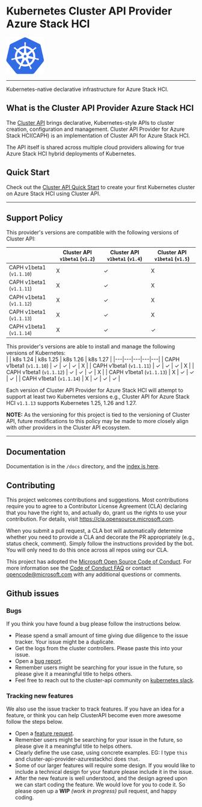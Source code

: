 # Kubernetes Cluster API Provider Azure Stack HCI

<img src="https://github.com/kubernetes/kubernetes/raw/master/logo/logo.png"  width="100">

------

Kubernetes-native declarative infrastructure for Azure Stack HCI.

## What is the Cluster API Provider Azure Stack HCI

The [Cluster API][cluster_api] brings declarative, Kubernetes-style APIs to cluster creation, configuration and management.  Cluster API Provider for Azure Stack HCI(CAPH) is an implementation of Cluster API for Azure Stack HCI.

The API itself is shared across multiple cloud providers allowing for true Azure Stack HCI
hybrid deployments of Kubernetes.

## Quick Start

Check out the [Cluster API Quick Start][quickstart] to create your first Kubernetes cluster on Azure Stack HCI using Cluster API.

---

## Support Policy

This provider's versions are compatible with the following versions of Cluster API:

|  | Cluster API `v1beta1` (`v1.2`) | Cluster API `v1beta1` (`v1.4`) |  Cluster API `v1beta1` (`v1.5`) |
|---|---|---|---|
| CAPH v1beta1 (`v1.1.10`) | X  | ✓ | X |
| CAPH v1beta1 (`v1.1.11`) | X  | ✓ | X |
| CAPH v1beta1 (`v1.1.12`) | X  | ✓ | X |
| CAPH v1beta1 (`v1.1.13`) | X  | ✓ | X |
| CAPH v1beta1 (`v1.1.14`) | X  | ✓ | ✓ |
  

This provider's versions are able to install and manage the following versions of Kubernetes:  
| | k8s 1.24 | k8s 1.25 | k8s 1.26 | k8s 1.27 |
|---|---|---|---|---|
| CAPH v1beta1 (`v1.1.10`) | ✓ | ✓ | ✓ | X |
| CAPH v1beta1 (`v1.1.11`) | ✓ | ✓ | ✓ | X |
| CAPH v1beta1 (`v1.1.12`) | ✓ | ✓ | ✓ | X |
| CAPH v1beta1 (`v1.1.13`) | X | ✓ | ✓ |  ✓ |
| CAPH v1beta1 (`v1.1.14`) | X | ✓ | ✓ | ✓ |


Each version of Cluster API Provider for Azure Stack HCI will attempt to support at least two Kubernetes versions e.g., Cluster API for Azure Stack HCI `v1.1.13` supports Kubernetes 1.25, 1.26 and 1.27.

**NOTE:** As the versioning for this project is tied to the versioning of Cluster API, future modifications to this policy may be made to more closely align with other providers in the Cluster API ecosystem.

---

## Documentation

Documentation is in the `/docs` directory, and the [index is here](docs/README.md).

## Contributing

This project welcomes contributions and suggestions.  Most contributions require you to agree to a
Contributor License Agreement (CLA) declaring that you have the right to, and actually do, grant us
the rights to use your contribution. For details, visit https://cla.opensource.microsoft.com.

When you submit a pull request, a CLA bot will automatically determine whether you need to provide
a CLA and decorate the PR appropriately (e.g., status check, comment). Simply follow the instructions
provided by the bot. You will only need to do this once across all repos using our CLA.

This project has adopted the [Microsoft Open Source Code of Conduct](https://opensource.microsoft.com/codeofconduct/).
For more information see the [Code of Conduct FAQ](https://opensource.microsoft.com/codeofconduct/faq/) or
contact [opencode@microsoft.com](mailto:opencode@microsoft.com) with any additional questions or comments.

## Github issues

### Bugs

If you think you have found a bug please follow the instructions below.

- Please spend a small amount of time giving due diligence to the issue tracker. Your issue might be a duplicate.
- Get the logs from the cluster controllers. Please paste this into your issue.
- Open a [bug report][bug_report].
- Remember users might be searching for your issue in the future, so please give it a meaningful title to helps others.
- Feel free to reach out to the cluster-api community on [kubernetes slack][slack_info].

### Tracking new features

We also use the issue tracker to track features. If you have an idea for a feature, or think you can help ClusterAPI become even more awesome follow the steps below.

- Open a [feature request][feature_request].
- Remember users might be searching for your issue in the future, so please
  give it a meaningful title to helps others.
- Clearly define the use case, using concrete examples. EG: I type `this` and
  cluster-api-provider-azurestackhci does `that`.
- Some of our larger features will require some design. If you would like to
  include a technical design for your feature please include it in the issue.
- After the new feature is well understood, and the design agreed upon we can
  start coding the feature. We would love for you to code it. So please open
  up a **WIP** *(work in progress)* pull request, and happy coding.

<!-- References -->

[bug_report]: https://github.com/microsoft/cluster-api-provider-azurestackhci/issues/new?template=bug_report.md
[feature_request]: https://github.com/microsoft/cluster-api-provider-azurestackhci/issues/new?template=feature_request.md
[cluster_api]: https://github.com/kubernetes-sigs/cluster-api
[quickstart]: https://cluster-api.sigs.k8s.io/user/quick-start.html
[slack_info]: https://kubernetes.slack.com/archives/C8TSNPY4T